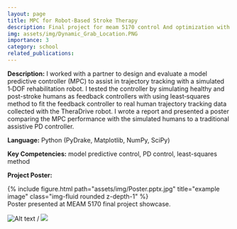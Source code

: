 ```yaml
---
layout: page
title: MPC for Robot‑Based Stroke Therapy
description: Final project for meam 5170 control And optimization with applications in robotics
img: assets/img/Dynamic_Grab_Location.PNG
importance: 3
category: school
related_publications:
---
```


**Description:** I worked with a partner to design and evaluate a model predictive controller (MPC) to assist in trajectory tracking with a simulated 1‑DOF rehabilitation robot. I tested the controller by simulating healthy and post-stroke humans as feedback controllers with using least‑squares method to fit the feedback controller to real human trajectory tracking data collected with the TheraDrive robot. I wrote a report and presented a poster comparing the MPC performance with the simulated humans to a traditional assistive PD controller.

**Language:** Python (PyDrake, Matplotlib, NumPy, SciPy)

**Key Competencies:** model predictive control, PD control, least-squares method

**Project Poster:**

<div class="row">
    <div class="col-sm mt-3 mt-md-0">
        {% include figure.html path="assets/img/Poster.pptx.jpg" title="example image" class="img-fluid rounded z-depth-1" %}
    </div>
</div>
<div class="caption">
    Poster presented at MEAM 5170 final project showcase.
</div>

![Alt text](15_RH_MPC.gif) / ![](15_RH_MPC.gif)